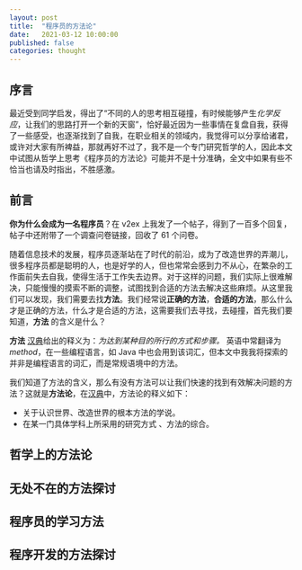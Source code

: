 ```yaml
---
layout: post
title:  "程序员的方法论"
date:   2021-03-12 10:00:00
published: false
categories: thought
---
```

## 序言

最近受到同学启发，得出了“不同的人的思考相互碰撞，有时候能够产生*化学反应*，让我们的思路打开一个新的天窗”，恰好最近因为一些事情在复盘自我，获得了一些感受，也逐渐找到了自我，在职业相关的领域内，我觉得可以分享给诸君，或许对大家有所裨益，那就再好不过了，我不是一个专门研究哲学的人，因此本文中试图从哲学上思考《程序员的方法论》可能并不是十分准确，全文中如果有些不恰当也请及时指出，不胜感激。

## 前言

**你为什么会成为一名程序员**？在 v2ex 上我发了一个帖子，得到了一百多个回复，帖子中还附带了一个调查问卷链接，回收了 61 个问卷。

随着信息技术的发展，程序员逐渐站在了时代的前沿，成为了改造世界的弄潮儿，很多程序员都是聪明的人，也是好学的人，但也常常会感到力不从心，在繁杂的工作面前失去自我，使得生活于工作失去边界。对于这样的问题，我们实际上很难解决，只能慢慢的摸索不断的调整，试图找到合适的方法去解决这些麻烦。从这里我们可以发现，我们需要去找**方法**。我们经常说**正确的方法**，**合适的方法**，那么什么才是正确的方法，什么才是合适的方法，这需要我们去寻找，去碰撞，首先我们要知道，**方法** 的含义是什么？

**方法** [汉典](https://www.zdic.net/hans/%E6%96%B9%E6%B3%95)给出的释义为：*为达到某种目的所行的方式和步骤。* 英语中常翻译为 *method*，在一些编程语言，如 Java 中也会用到该词汇，但本文中我我将探索的并非是编程语言的词汇，而是常规语境中的方法。

我们知道了方法的含义，那么有没有方法可以让我们快速的找到有效解决问题的方法？这就是**方法论**，在[汉典](https://www.zdic.net/hans/%E6%96%B9%E6%B3%95%E8%AE%BA)中，方法论的释义如下：

+ 关于认识世界、改造世界的根本方法的学说。
+ 在某一门具体学科上所采用的研究方式 、方法的综合。

## 哲学上的方法论

## 无处不在的方法探讨

## 程序员的学习方法

## 程序开发的方法探讨